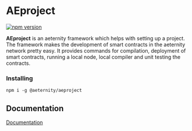 # AEproject

[![npm version](https://badge.fury.io/js/%40aeternity%2Faeproject.svg)](https://badge.fury.io/js/%40aeternity%2Faeproject)

**AEproject** is an aeternity framework which helps with setting up a project.
The framework makes the development of smart contracts in the aeternity network pretty easy. It provides commands for compilation, deployment of smart contracts, running a local node, local compiler and unit testing the contracts.

### Installing

```text
npm i -g @aeternity/aeproject
```

## Documentation

[Documentation](developer-documentation/getting-started.md)

